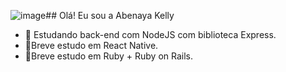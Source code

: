 ![image](https://github.com/user-attachments/assets/6d1ed25e-884c-455c-8f39-bec27fd9f4e6)## Olá! Eu sou a Abenaya Kelly

- 📖 Estudando back-end com NodeJS com biblioteca Express.
- 📘Breve estudo em React Native.
- 📘Breve estudo em Ruby + Ruby on Rails.

